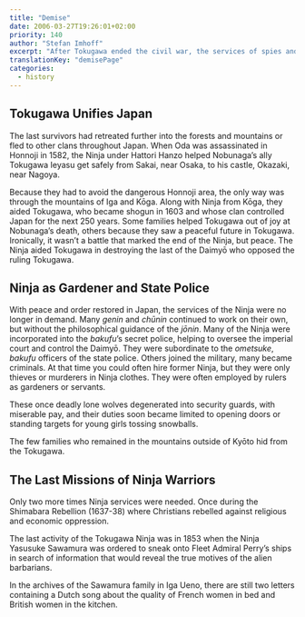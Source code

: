```yaml
---
title: "Demise"
date: 2006-03-27T19:26:01+02:00
priority: 140
author: "Stefan Imhoff"
excerpt: "After Tokugawa ended the civil war, the services of spies and assassins were no longer needed. Many Ninja were incorporated into the state police or served secretly as bodyguards for princes. The services were used for the last time in some operations against the Christian Samurai and foreigners."
translationKey: "demisePage"
categories:
  - history
---
```


## Tokugawa Unifies Japan

The last survivors had retreated further into the forests and mountains or fled to other clans throughout Japan. When Oda was assassinated in Honnoji in 1582, the Ninja under Hattori Hanzo helped Nobunaga’s ally Tokugawa Ieyasu get safely from Sakai, near Osaka, to his castle, Okazaki, near Nagoya.

Because they had to avoid the dangerous Honnoji area, the only way was through the mountains of Iga and Kōga. Along with Ninja from Kōga, they aided Tokugawa, who became shogun in 1603 and whose clan controlled Japan for the next 250 years. Some families helped Tokugawa out of joy at Nobunaga’s death, others because they saw a peaceful future in Tokugawa. Ironically, it wasn’t a battle that marked the end of the Ninja, but peace. The Ninja aided Tokugawa in destroying the last of the Daimyō who opposed the ruling Tokugawa.

## Ninja as Gardener and State Police

With peace and order restored in Japan, the services of the Ninja were no longer in demand. Many _genin_ and _chūnin_ continued to work on their own, but without the philosophical guidance of the _jōnin_. Many of the Ninja were incorporated into the _bakufu_’s secret police, helping to oversee the imperial court and control the Daimyō. They were subordinate to the _ometsuke_, _bakufu_ officers of the state police. Others joined the military, many became criminals. At that time you could often hire former Ninja, but they were only thieves or murderers in Ninja clothes. They were often employed by rulers as gardeners or servants.

These once deadly lone wolves degenerated into security guards, with miserable pay, and their duties soon became limited to opening doors or standing targets for young girls tossing snowballs.

The few families who remained in the mountains outside of Kyōto hid from the Tokugawa.

## The Last Missions of Ninja Warriors

Only two more times Ninja services were needed. Once during the Shimabara Rebellion (1637-38) where Christians rebelled against religious and economic oppression.

The last activity of the Tokugawa Ninja was in 1853 when the Ninja Yasusuke Sawamura was ordered to sneak onto Fleet Admiral Perry’s ships in search of information that would reveal the true motives of the alien barbarians.

In the archives of the Sawamura family in Iga Ueno, there are still two letters containing a Dutch song about the quality of French women in bed and British women in the kitchen.
